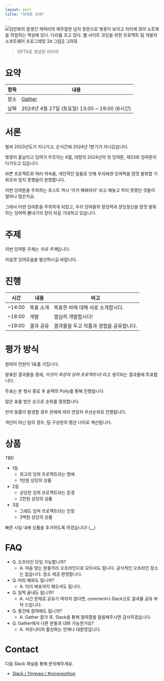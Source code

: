 ```yaml
---
layout: post
title: "잉여톤 33회"
---
```


![[[만화의 잘생긴 캐릭터의 캐주얼한 남자 창문으로 벚꽃이 보이고 자리에 앉아 노트북을 작업하는 책상에 있다. 다리를 꼬고 있다. 웹 사이트 코딩을 위한 프로젝트 팀 개발자 소프트웨어 프로그래밍 2d 그림]] 그려줘](/images/33/title.png)

> GPT4로 생성된 이미지

# 요약

| 항목 | 내용                                           |
| ---- | ---------------------------------------------- |
| 장소 | [Gather](https://www.gather.town/)             |
| 날짜 | 2024년 4월 27일 (토요일) 13:00 ~ 19:00 (6시간) |

# 서론

벌써 2023년도가 지나가고, 순식간에 2024년 1분기가 지나갔습니다.

벚꽃이 흩날리고 잉여가 무르익는 4월, 대망의 2024년의 첫 잉여톤, 제33회 잉여톤이 다가오고 있습니다.

바쁜 프로젝트와 여러 약속들, 개인적인 일들로 인해 우리에겐 잉여력을 맘껏 발휘할 기회조차 얻지 못했음이 분명합니다.

이번 잉여톤을 주최하는 호스트 역시 '이거 해봐야지' 라고 해놓고 하지 못했던 것들이 얼마나 많은지요.

그래서 이번 잉여톤을 주최하게 되었고, 우리 잉여들의 창잉력과 장잉정신을 맘껏 발휘하는 잉여력 뽐내기의 장이 되길 기대하고 있습니다.

# 주제

이번 잉여톤 주제는 *자유 주제*입니다.

마음껏 잉여로움을 발산하시길 바랍니다.

# 진행

| 시간   | 내용      | 비고                                    |
| ------ | --------- | --------------------------------------- |
| ~14:00 | 목표 소개 | 목표한 바에 대해 서로 소개합시다.       |
| ~18:00 | 개발      | 열심히 개발합시다!                      |
| ~19:00 | 결과 공유 | 결과물을 두고 작품과 경험을 공유합니다. |

# 평가 방식

참여자 전원이 1표를 가집니다.

발표된 결과물들 중에, _이것이 최강의 잉여 프로젝트다!_ 라고 생각되는 결과물에 투표합니다.

투표는 본 행사 종료 후 슬랙의 Polly를 통해 진행됩니다.

많은 표를 받은 순으로 순위를 결정합니다.

만약 동률이 발생할 경우 관례에 따라 연장자 우선순위로 진행됩니다.

개인이 아닌 팀의 경우, 팀 구성원의 평균 나이로 계산됩니다.

# 상품

TBD

- 1등
  - 최고의 잉여 프로젝트라는 명예
  - 1만원 상당의 상품
- 2등
  - 상당한 잉여 프로젝트라는 존경
  - 2천원 상당의 상품
- 3등
  - 그래도 잉여 프로젝트라는 인정
  - 3백원 상당의 상품

빠른 시일 내에 상품을 추가하도록 하겠습니다! (\_\_)

# FAQ

- Q. 오프라인 모임 가능합니까?
  - A. 마음 맞는 분들끼리 오프라인으로 모이셔도 됩니다. 공식적인 오프라인 장소는 없습니다. 장소 제공 환영합니다.
- Q. 미리 해와도 됩니까?
  - A. 미리 배포까지 해오셔도 됩니다.
- Q. 일찍 끝내도 됩니까?
  - A. 시간 문제로 공유가 여의치 않다면, comment나 Slack으로 결과물 공유 부탁 드립니다.
- Q. 중간에 참여해도 됩니까?
  - A. Gather 참가 후, Slack을 통해 참여함을 말씀해주시면 감사하겠습니다.
- Q. Gather에서 다른 분들과 대화 가능한가요?
  - A. 커뮤니티의 활성화는 언제나 대환영입니다.

# Contact

다음 Slack 채널을 통해 문의해주세요.

- [Slack / Yingyeo / #yingyeothon](https://yingyeo.slack.com/archives/CKVC3819C)
